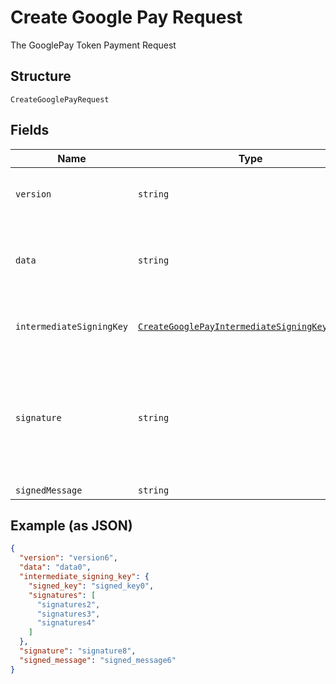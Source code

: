 
# Create Google Pay Request

The GooglePay Token Payment Request

## Structure

`CreateGooglePayRequest`

## Fields

| Name | Type | Tags | Description | Getter | Setter |
|  --- | --- | --- | --- | --- | --- |
| `version` | `string` | Required | Informação sobre a versão do token. Único valor aceito é EC_v2 | getVersion(): string | setVersion(string version): void |
| `data` | `string` | Required | Dados de pagamento criptografados. Corresponde ao encryptedMessage do token Google. | getData(): string | setData(string data): void |
| `intermediateSigningKey` | [`CreateGooglePayIntermediateSigningKeyRequest`](../../doc/models/create-google-pay-intermediate-signing-key-request.md) | Required | The GooglePay intermediate signing key request | getIntermediateSigningKey(): CreateGooglePayIntermediateSigningKeyRequest | setIntermediateSigningKey(CreateGooglePayIntermediateSigningKeyRequest intermediateSigningKey): void |
| `signature` | `string` | Required | Assinatura dos dados de pagamento. Verifica se a origem da mensagem é o Google. Corresponde ao signature do token Google. | getSignature(): string | setSignature(string signature): void |
| `signedMessage` | `string` | Required | - | getSignedMessage(): string | setSignedMessage(string signedMessage): void |

## Example (as JSON)

```json
{
  "version": "version6",
  "data": "data0",
  "intermediate_signing_key": {
    "signed_key": "signed_key0",
    "signatures": [
      "signatures2",
      "signatures3",
      "signatures4"
    ]
  },
  "signature": "signature8",
  "signed_message": "signed_message6"
}
```

